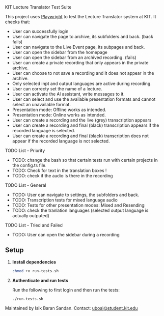 KIT Lecture Translator Test Suite

This project uses [Playwright](https://playwright.dev/) to test the Lecture Translator system at KIT. It checks that:

- User can successfully login
- User can navigate the page to archive, its subfolders and back. (back fails)
- User can navigate to the Live Event page, its subpages and back.
- User can open the sidebar from the homepage
- User can open the sidebar from an archived recording. (fails)
- User can create a private recording that only appears in the private archive.
- User can choose to not save a recording and it does not appear in the archive.
- Only selected inpt and output languages are active during recording.
- User can correcty set the name of a lecture.
- User can activate the AI assistant, write messages to it.
- User can select and use the available presentation formats and cannot select an unavailable format.
- Presentation mode: Offline works as intended.
- Presentation mode: Online works as intended.
- User can create a recording and the live (grey) transcription appears
- User can create a recording and final (black) transcription appears if the recorded language is selected.
- User can create a recording and final (black) transcription does not appear if the recorded language is not selected.

TODO List - Priority
- TODO: change the bash so that certain tests run with certain projects in the config.ts file.
- TODO: Check for text in the translation boxes !
- TODO: check if the audio is there in the recording

TODO List - General
- TODO: User can navigate to settings, the subfolders and back.
- TODO: Transcription tests for mixed language audio
- TODO: Tests for other presentation modes: Mixed and Resending
- TODO: check the tranlation languages (selected output language is actually outputed)
  

TODO List - Tried and Failed
- TODO: User can open the sidebar during a recording


## Setup

1. **Install dependencies** 
   ```bash
   chmod +x run-tests.sh


2. **Authenticate and run tests**
   
    Run the following to first login and then run the tests:

       ./run-tests.sh


Maintained by Isik Baran Sandan. Contact: uboal@student.kit.edu
